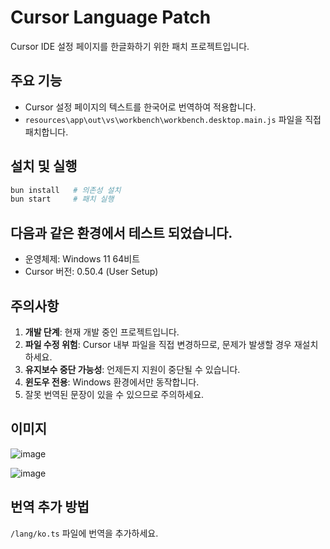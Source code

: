 # Cursor Language Patch

Cursor IDE 설정 페이지를 한글화하기 위한 패치 프로젝트입니다.

## 주요 기능
- Cursor 설정 페이지의 텍스트를 한국어로 번역하여 적용합니다.
- `resources\app\out\vs\workbench\workbench.desktop.main.js` 파일을 직접 패치합니다.

## 설치 및 실행
```bash
bun install   # 의존성 설치
bun start     # 패치 실행
````

## 다음과 같은 환경에서 테스트 되었습니다.

* 운영체제: Windows 11 64비트
* Cursor 버전: 0.50.4 (User Setup)

## 주의사항

1. **개발 단계**: 현재 개발 중인 프로젝트입니다.
2. **파일 수정 위험**: Cursor 내부 파일을 직접 변경하므로, 문제가 발생할 경우 재설치하세요.
3. **유지보수 중단 가능성**: 언제든지 지원이 중단될 수 있습니다.
4. **윈도우 전용**: Windows 환경에서만 동작합니다.
5. 잘못 번역된 문장이 있을 수 있으므로 주의하세요.

## 이미지
![image](./images/3.png)

![image](./images/4.png)

## 번역 추가 방법
`/lang/ko.ts` 파일에 번역을 추가하세요.
